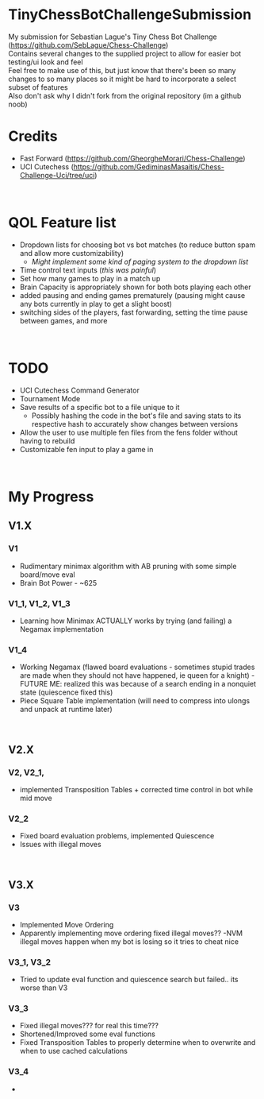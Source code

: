 # TinyChessBotChallengeSubmission
My submission for Sebastian Lague's Tiny Chess Bot Challenge (https://github.com/SebLague/Chess-Challenge) <br>
Contains several changes to the supplied project to allow for easier bot testing/ui look and feel <br>
Feel free to make use of this, but just know that there's been so many changes to so many places so it might be hard to incorporate a select subset of features <br>
Also don't ask why I didn't fork from the original repository (im a github noob) <br>

# Credits
- Fast Forward (https://github.com/GheorgheMorari/Chess-Challenge)
- UCI Cutechess (https://github.com/GediminasMasaitis/Chess-Challenge-Uci/tree/uci)

<br>

# QOL Feature list
- Dropdown lists for choosing bot vs bot matches (to reduce button spam and allow more customizability)
  - *Might implement some kind of paging system to the dropdown list*  
- Time control text inputs (*this was painful*)
- Set how many games to play in a match up
- Brain Capacity is appropriately shown for both bots playing each other
- added pausing and ending games prematurely (pausing might cause any bots currently in play to get a slight boost)
- switching sides of the players, fast forwarding, setting the time pause between games, and more

<br>

# TODO
- UCI Cutechess Command Generator
- Tournament Mode
- Save results of a specific bot to a file unique to it
  - Possibly hashing the code in the bot's file and saving stats to its respective hash to accurately show changes between versions 
- Allow the user to use multiple fen files from the fens folder without having to rebuild
- Customizable fen input to play a game in

<br>

# My Progress

## V1.X
### V1
- Rudimentary minimax algorithm with AB pruning with some simple board/move eval
- Brain Bot Power - ~625

### V1_1, V1_2, V1_3
- Learning how Minimax ACTUALLY works by trying (and failing) a Negamax implementation

### V1_4
- Working Negamax (flawed board evaluations - sometimes stupid trades are made when they should not have happened, ie queen for a knight) - FUTURE ME: realized this was because of a search ending in a nonquiet state (quiescence fixed this)
- Piece Square Table implementation (will need to compress into ulongs and unpack at runtime later)

<br>

## V2.X

### V2, V2_1, 
- implemented Transposition Tables + corrected time control in bot while mid move
  
### V2_2
- Fixed board evaluation problems, implemented Quiescence
- Issues with illegal moves

<br>

## V3.X

### V3
- Implemented Move Ordering
- Apparently implementing move ordering fixed illegal moves?? -NVM illegal moves happen when my bot is losing so it tries to cheat nice

### V3_1, V3_2
- Tried to update eval function and quiescence search but failed.. its worse than V3

### V3_3
- Fixed illegal moves??? for real this time???
- Shortened/Improved some eval functions
- Fixed Transposition Tables to properly determine when to overwrite and when to use cached calculations

### V3_4
- 
